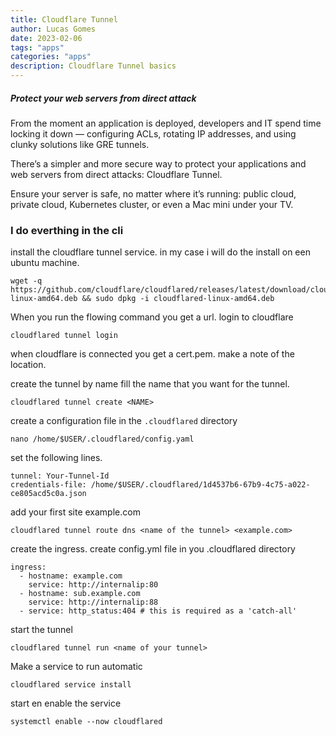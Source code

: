 ```yaml
---
title: Cloudflare Tunnel
author: Lucas Gomes
date: 2023-02-06
tags: "apps"
categories: "apps"
description: Cloudflare Tunnel basics
---
```


##### Protect your web servers from direct attack

From the moment an application is deployed, developers and IT spend time locking it down — configuring ACLs, rotating IP addresses, and using clunky solutions like GRE tunnels.

There’s a simpler and more secure way to protect your applications and web servers from direct attacks: Cloudflare Tunnel.

Ensure your server is safe, no matter where it’s running: public cloud, private cloud, Kubernetes cluster, or even a Mac mini under your TV.

### I do everthing in the cli

install the cloudflare tunnel service.
in my case i will do the install on een ubuntu machine.

```
wget -q https://github.com/cloudflare/cloudflared/releases/latest/download/cloudflared-linux-amd64.deb && sudo dpkg -i cloudflared-linux-amd64.deb
```

When you run the flowing command you get a url. login to cloudflare

```
cloudflared tunnel login
```

when cloudflare is connected you get a cert.pem.
make a note of the location.

create the tunnel
by name fill the name that you want for the tunnel.

```
cloudflared tunnel create <NAME>
```

create a configuration file in the `.cloudflared` directory

```
nano /home/$USER/.cloudflared/config.yaml
```

set the following lines.

```
tunnel: Your-Tunnel-Id
credentials-file: /home/$USER/.cloudflared/1d4537b6-67b9-4c75-a022-ce805acd5c0a.json
```

add your first site example.com

```
cloudflared tunnel route dns <name of the tunnel> <example.com>
```

create the ingress.
create config.yml file in you .cloudflared directory

```
ingress:
  - hostname: example.com 
    service: http://internalip:80
  - hostname: sub.example.com
    service: http://internalip:88
  - service: http_status:404 # this is required as a 'catch-all'
```

start the tunnel

```
cloudflared tunnel run <name of your tunnel>
```

Make a service to run automatic

```
cloudflared service install
```

start en enable the service

```
systemctl enable --now cloudflared
```

